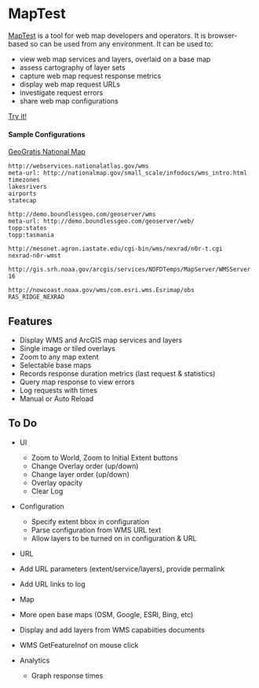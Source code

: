 # MapTest

[MapTest](http://dr-jts.github.io/maptest/maptest.html) is a tool for web map developers and operators.  It is browser-based so can be used from any environment.  It can be used to:

* view web map services and layers, overlaid on a base map
* assess cartography of layer sets
* capture web map request response metrics
* display web map request URLs
* investigate request errors
* share web map configurations

[Try it!](http://dr-jts.github.io/maptest/maptest.html)

#### Sample Configurations

[GeoGratis National Map](http://dr-jts.github.io/maptest/maptest.html?host=http://geogratis.gc.ca/maps/CBMT?service=wms&lyr=National,Sub_national,Sub_regional&extent=-145.288387,41.321972,-96.772762,62.801720)


```
http://webservices.nationalatlas.gov/wms
meta-url: http://nationalmap.gov/small_scale/infodocs/wms_intro.html
timezones
lakesrivers
airports
statecap

http://demo.boundlessgeo.com/geoserver/wms
meta-url: http://demo.boundlessgeo.com/geoserver/web/
topp:states
topp:tasmania

http://mesonet.agron.iastate.edu/cgi-bin/wms/nexrad/n0r-t.cgi
nexrad-n0r-wmst

http://gis.srh.noaa.gov/arcgis/services/NDFDTemps/MapServer/WMSServer
16

http://nowcoast.noaa.gov/wms/com.esri.wms.Esrimap/obs
RAS_RIDGE_NEXRAD
```


## Features

* Display WMS and ArcGIS map services and layers
* Single image or tiled overlays
* Zoom to any map extent
* Selectable base maps
* Records response duration metrics (last request & statistics)
* Query map response to view errors
* Log requests with times
* Manual or Auto Reload

## To Do

* UI
  * Zoom to World, Zoom to Initial Extent buttons
  * Change Overlay order (up/down)
  * Change layer order (up/down)
  * Overlay opacity
  * Clear Log

* Configuration 
  * Specify extent bbox in configuration
  * Parse configuration from WMS URL text
  * Allow layers to be turned on in configuration & URL
  
* URL 
 * Add URL parameters (extent/service/layers), provide permalink
 * Add URL links to log
 
* Map
 * More open base maps (OSM, Google, ESRI, Bing, etc)
 * Display and add layers from WMS capabiities documents
 * WMS GetFeatureInof on mouse click
 
* Analytics 
  * Graph response times
